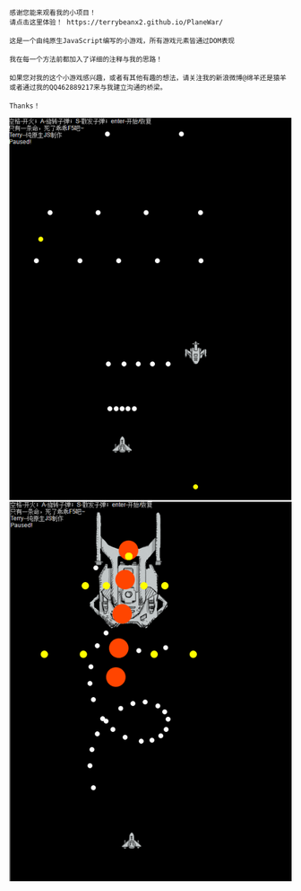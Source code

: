     感谢您能来观看我的小项目！
    请点击这里体验！ https://terrybeanx2.github.io/PlaneWar/

    这是一个由纯原生JavaScript编写的小游戏，所有游戏元素皆通过DOM表现

    我在每一个方法前都加入了详细的注释与我的思路！

    如果您对我的这个小游戏感兴趣，或者有其他有趣的想法，请关注我的新浪微博@绵羊还是猿羊
    或者通过我的QQ462889217来与我建立沟通的桥梁。

    Thanks！

![img](https://github.com/TerryBeanX2/PlaneWar/blob/master/egImg/a1.png)
![img](https://github.com/TerryBeanX2/PlaneWar/blob/master/egImg/a2.png)
